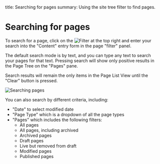 title: Searching for pages
summary: Using the site tree filter to find pages.

# Searching for pages

To search for a page, click on the ![Filter](/_images/filter.png) at the top right and enter your search into the "Content" entry form in the page "filter" panel.

The default search mode is by text, and you can type any text to search your pages for that text. Pressing search will show only positive results in the Page Tree on the "Pages" pane.

Search results will remain the only items in the Page List View until the "Clear" button is pressed.

![Searching pages](/_images/searching-pages.jpg)

You can also search by different criteria, including:
* "Date" to select modified date
* "Page Type" which is a dropdown of all the page types
* "Pages" which includes the following filters:
  * All pages
  * All pages, including archived
  * Archived pages
  * Draft pages
  * Live but removed from draft
  * Modified pages
  * Published pages
